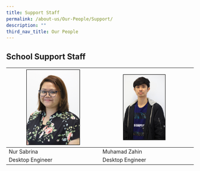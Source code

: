 ```yaml
---
title: Support Staff
permalink: /about-us/Our-People/Support/
description: ""
third_nav_title: Our People
---
```

## School Support Staff

| <img style="width:60%; border:1px double black;" src="/images/About%20Us/Our%20People/Support%20Staff/Sabrina.jpg"> | <img style="width:50%; border:1px double black" src= "/images/About%20Us/Our%20People/Support%20Staff/Zahin2.jpg">||
| -------- | -------- | -------- |
| Nur Sabrina     | Muhamad Zahin     | |
| Desktop Engineer | Desktop Engineer
